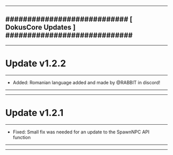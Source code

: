 --------------------------------------------------------------------------------
############################ [ DokusCore Updates ] #############################
--------------------------------------------------------------------------------
--------------------------------------------------------------------------------
# Update v1.2.2
--------------------------------------------------------------------------------
- Added: Romanian language added and made by @RABBIT in discord!
--------------------------------------------------------------------------------
--------------------------------------------------------------------------------
# Update v1.2.1
--------------------------------------------------------------------------------
- Fixed: Small fix was needed for an update to the SpawnNPC API function
--------------------------------------------------------------------------------
--------------------------------------------------------------------------------
